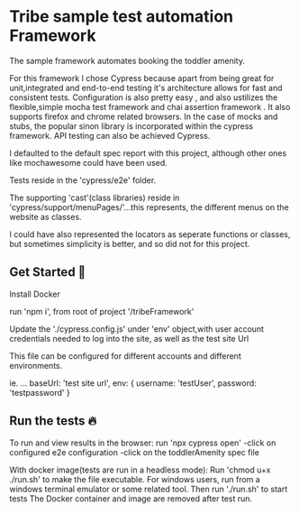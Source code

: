 
# Tribe sample test automation Framework
The sample framework automates booking the toddler amenity.

For this framework I chose Cypress because apart from being great for unit,integrated and end-to-end testing it's architecture allows for fast and consistent tests. Configuration is also pretty easy , and also ustilizes the flexible,simple mocha test framework and chai assertion framework . It also supports firefox and chrome related browsers. In the case of mocks and stubs, the popular sinon library is incorporated within the cypress framework.
API testing can also be achieved Cypress.

I defaulted to the default spec report with this project, although other ones
like mochawesome could have been used.

Tests reside in the 'cypress/e2e' folder.

The supporting 'cast'(class libraries)  reside in 'cypress/support/menuPages/'...this represents, the different menus on the website as classes.

I could have also represented the locators as seperate functions or classes, but sometimes simplicity is better, and so did not for this project.



## Get Started 🚀  

Install Docker

run 'npm i', from root of project '/tribeFramework'

Update the './cypress.config.js' under 'env' object,with user account credentials needed to log into the site, as well as the test site Url


This file can be configured for different accounts and different environments.

ie.
...
baseUrl: 'test site url',
env: {
        username: 'testUser',
        password: 'testpassword'
      }


## Run the tests 🔥 

To run and view results in the browser: run 'npx cypress open'
-click on configured e2e configuration
-click on the toddlerAmenity spec file

With docker image(tests are run in a headless mode):
Run 'chmod u+x ./run.sh' to make the file executable.  For windows users, run from a windows terminal emulator or some related tool. 
Then run './run.sh' to start tests
The Docker container and image are removed after test run.






    

